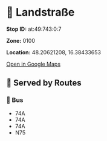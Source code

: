 # 🚉 Landstraße


**Stop ID:** at:49:743:0:7

**Zone:** 0100

**Location:** 48.20621208, 16.38433653

[Open in Google Maps](https://www.google.com/maps?q=48.20621208,16.38433653)

## 🚆 Served by Routes

### 🚌 Bus
- 74A
- 74A
- 74A
- N75